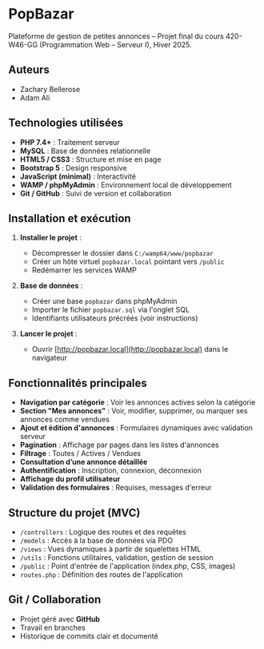 # PopBazar

Plateforme de gestion de petites annonces – Projet final du cours 420-W46-GG (Programmation Web – Serveur I), Hiver 2025.

## Auteurs

* Zachary Bellerose
* Adam Ali

## Technologies utilisées

* **PHP 7.4+** : Traitement serveur
* **MySQL** : Base de données relationnelle
* **HTML5 / CSS3** : Structure et mise en page
* **Bootstrap 5** : Design responsive
* **JavaScript (minimal)** : Interactivité
* **WAMP / phpMyAdmin** : Environnement local de développement
* **Git / GitHub** : Suivi de version et collaboration

## Installation et exécution

1. **Installer le projet** :

   * Décompresser le dossier dans `C:/wamp64/www/popbazar`
   * Créer un hôte virtuel `popbazar.local` pointant vers `/public`
   * Redémarrer les services WAMP

2. **Base de données** :

   * Créer une base `popbazar` dans phpMyAdmin
   * Importer le fichier `popbazar.sql` via l'onglet SQL
   * Identifiants utilisateurs précréés (voir instructions)

3. **Lancer le projet** :

   * Ouvrir [http://popbazar.local](http://popbazar.local) dans le navigateur

## Fonctionnalités principales

* **Navigation par catégorie** : Voir les annonces actives selon la catégorie
* **Section "Mes annonces"** : Voir, modifier, supprimer, ou marquer ses annonces comme vendues
* **Ajout et édition d'annonces** : Formulaires dynamiques avec validation serveur
* **Pagination** : Affichage par pages dans les listes d'annonces
* **Filtrage** : Toutes / Actives / Vendues
* **Consultation d’une annonce détaillée**
* **Authentification** : Inscription, connexion, déconnexion
* **Affichage du profil utilisateur**
* **Validation des formulaires** : Requises, messages d'erreur

## Structure du projet (MVC)

* `/controllers` : Logique des routes et des requêtes
* `/models` : Accès à la base de données via PDO
* `/views` : Vues dynamiques à partir de squelettes HTML
* `/utils` : Fonctions utilitaires, validation, gestion de session
* `/public` : Point d'entrée de l'application (index.php, CSS, images)
* `routes.php` : Définition des routes de l'application

## Git / Collaboration

* Projet géré avec **GitHub** 
* Travail en branches 
* Historique de commits clair et documenté


